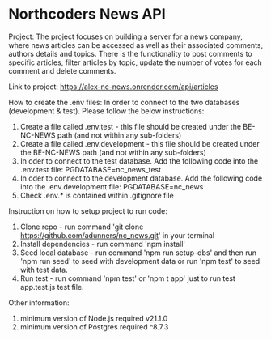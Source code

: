 # Northcoders News API

Project: 
The project focuses on building a server for a news company, where news articles can be accessed as well as their associated comments, authors details and topics. There is the functionality to post comments to specific articles, filter articles by topic, update the number of votes for each comment and delete comments.

Link to project: 
https://alex-nc-news.onrender.com/api/articles


How to create the .env files:
In order to connect to the two databases (development & test). Please follow the below instructions:
1. Create a file called .env.test - this file should be created under the BE-NC-NEWS path (and not within any sub-folders)
2. Create a file called .env.development - this file should be created under the BE-NC-NEWS path (and not within any sub-folders)
3. In oder to connect to the test database. Add the following code into the .env.test file: PGDATABASE=nc_news_test
4. In oder to connect to the development database. Add the following code into the .env.development file: PGDATABASE=nc_news
5. Check .env.* is contained within .gitignore file

Instruction on how to setup project to run code:
1. Clone repo - run command 'git clone https://github.com/adunners/nc_news.git' in your terminal
2. Install dependencies - run command 'npm install'
3. Seed local database - run command 'npm run setup-dbs' and then run 'npm run seed' to seed with development data or run 'npm test' to seed with test data.
4. Run test - run command 'npm test' or 'npm t app' just to run test app.test.js test file.

Other information:
1. minimum version of Node.js required v21.1.0
2. minimum version of Postgres required ^8.7.3


